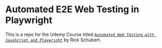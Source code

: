 # Automated E2E Web Testing in Playwright

This is a repo for the Udemy Course titled [`Automated Web Testing with JavaScript and Playwright`](https://www.udemy.com/course/automated-web-testing/) by Rick Schubert.
